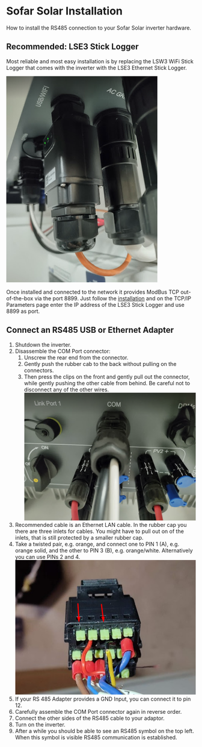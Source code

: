 # Sofar Solar Installation

How to install the RS485 connection to your Sofar Solar inverter hardware.

## Recommended: LSE3 Stick Logger

Most reliable and most easy installation is by replacing the LSW3 WiFi Stick Logger that comes with the inverter with the LSE3 Ethernet Stick Logger.

![Image of installed LSE3 Stick Logger](images/sofar-installation-lse3-stick-logger.png)

Once installed and connected to the network it provides ModBus TCP out-of-the-box via the port 8899. Just follow the [installation](installation.md) and on the TCP/IP Parameters page enter the IP address of the LSE3 Stick Logger and use 8899 as port.

## Connect an RS485 USB or Ethernet Adapter

1. Shutdown the inverter.
2. Disassemble the COM Port connector: 
   1. Unscrew the rear end from the connector. 
   2. Gently push the rubber cab to the back without pulling on the connectors.
   3. Then press the clips on the front and gently pull out the connector, while gently pushing the other cable from behind. Be careful not to disconnect any of the other wires.
![Image of COM Port](images/sofar-installation-com-port.png)
3. Recommended cable is an Ethernet LAN cable. In the rubber cap you there are three inlets for cables. You might have to pull out on of the inlets, that is still protected by a smaller rubber cap.
4. Take a twisted pair, e.g. orange, and connect one to PIN 1 (A), e.g. orange solid, and the other to PIN 3 (B), e.g. orange/white. Alternatively you can use PINs 2 and 4.
![Image of COM Port connector opened](images/sofar-installation-com-port-open.png)
5. If your RS 485 Adapter provides a GND Input, you can connect it to pin 12.
6. Carefully assemble the COM Port connector again in reverse order.
7. Connect the other sides of the RS485 cable to your adaptor.
8. Turn on the inverter.
9. After a while you should be able to see an RS485 symbol on the top left. When this symbol is visible RS485 communication is established.